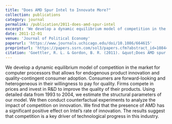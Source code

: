 ```yaml
---
title: "Does AMD Spur Intel to Innovate More?"
collection: publications
category: journal
permalink: /publication/2011-does-amd-spur-intel
excerpt: 'We develop a dynamic equilibrium model of competition in the market for computer processors that allows for endogenous product innovation and quality-contingent consumer adoption.'
date: 2011-12-01
venue: 'Journal of Political Economy'
paperurl: 'https://www.journals.uchicago.edu/doi/10.1086/664615'
preprinturl: 'https://papers.ssrn.com/sol3/papers.cfm?abstract_id=1084424'
citation: 'Goettler, R. L. & Gordon, B. R. (2011). &quot;Does AMD spur Intel to innovate more?.&quot; <i>Journal of Political Economy</i>. 119(6), 1141-1200.'
---
```


We develop a dynamic equilibrium model of competition in the market for computer processors that allows for endogenous product innovation and quality-contingent consumer adoption. Consumers are forward-looking and heterogeneous in their willingness to pay for quality. Firms compete in prices and invest in R&D to improve the quality of their products. Using detailed data from 1993 to 2004, we estimate the structural parameters of our model. We then conduct counterfactual experiments to analyze the impact of competition on innovation. We find that the presence of AMD has a significant positive effect on Intel’s rate of innovation. The results suggest that competition is a key driver of technological progress in this industry.